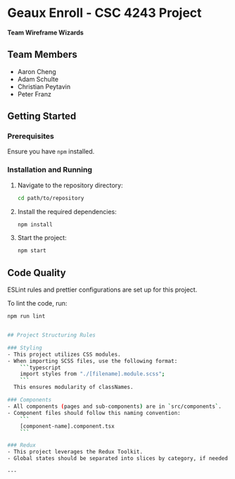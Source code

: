 # Geaux Enroll - CSC 4243 Project

**Team Wireframe Wizards**

## Team Members

- Aaron Cheng
- Adam Schulte
- Christian Peytavin
- Peter Franz

## Getting Started

### Prerequisites

Ensure you have `npm` installed.

### Installation and Running

1. Navigate to the repository directory:

   ```bash
   cd path/to/repository
   ```

2. Install the required dependencies:

   ```bash
   npm install
   ```

3. Start the project:
   ```bash
   npm start
   ```

## Code Quality

ESLint rules and prettier configurations are set up for this project.

To lint the code, run:

````bash
npm run lint


## Project Structuring Rules

### Styling
- This project utilizes CSS modules.
- When importing SCSS files, use the following format:
    ```typescript
    import styles from "./[filename].module.scss";
    ```
  This ensures modularity of classNames.

### Components
- All components (pages and sub-components) are in `src/components`.
- Component files should follow this naming convention:
    ```
    [component-name].component.tsx
    ```

### Redux
- This project leverages the Redux Toolkit.
- Global states should be separated into slices by category, if needed in the future. Refer to the codebase for usage examples.

---


````
